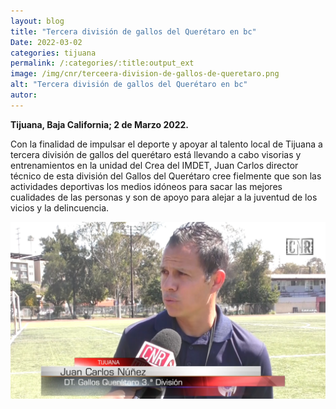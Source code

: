 ```yaml
---
layout: blog
title: "Tercera división de gallos del Querétaro en bc"
Date: 2022-03-02
categories: tijuana
permalink: /:categories/:title:output_ext
image: /img/cnr/terceera-division-de-gallos-de-queretaro.png
alt: "Tercera división de gallos del Querétaro en bc"
autor:
---
```


**Tijuana, Baja California; 2 de Marzo 2022.** 

Con la finalidad de impulsar el deporte y apoyar al talento local de Tijuana a tercera división de gallos del querétaro está llevando a cabo visorias y entrenamientos en la unidad del Crea del IMDET, Juan Carlos director técnico de esta división del Gallos del Querétaro cree fielmente que son las actividades deportivas los medios idóneos para sacar las mejores cualidades de las personas y son de apoyo para alejar a la juventud de los vicios y la delincuencia.

<div id="carouselExampleSlidesOnly" class="carousel slide" data-ride="carousel">
  <div class="carousel-inner">
    <div class="carousel-item active">
       <img class="d-block w-100" src="/img/cnr/terceera-division-de-gallos-de-queretaro.png" loading="lazy"  alt="Tercera división de gallos del Querétaro en bc">
    </div>
  </div>
</div>